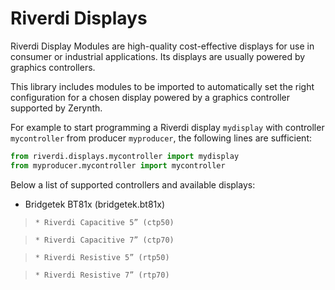 <!-- _lib.riverdi.displays -->
# Riverdi Displays

Riverdi Display Modules are high-quality cost-effective displays for use in consumer or industrial applications.
Its displays are usually powered by graphics controllers.

This library includes modules to be imported to automatically set the right configuration for a chosen display powered by a graphics controller supported by Zerynth.

For example to start programming a Riverdi display `mydisplay` with controller `mycontroller` from producer `myproducer`, the following lines are sufficient:

```py
from riverdi.displays.mycontroller import mydisplay
from myproducer.mycontroller import mycontroller
```

Below a list of supported controllers and available displays:


* Bridgetek BT81x (bridgetek.bt81x)


> 
>     * Riverdi Capacitive 5” (ctp50)


>     * Riverdi Capacitive 7” (ctp70)


>     * Riverdi Resistive 5” (rtp50)


>     * Riverdi Resistive 7” (rtp70)
<!--stackedit_data:
eyJoaXN0b3J5IjpbODI5MTc2OTc0XX0=
-->